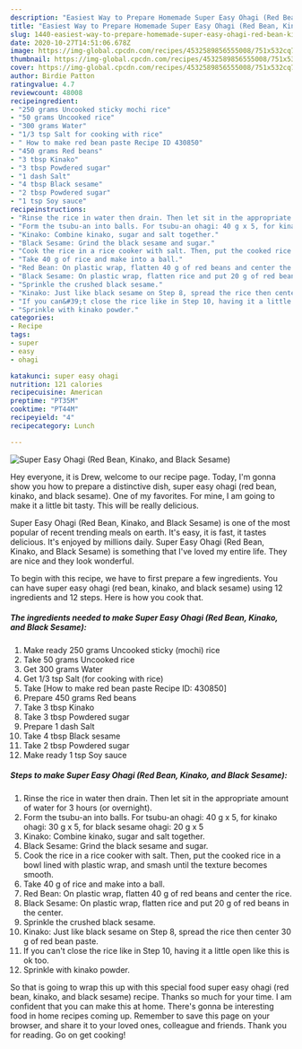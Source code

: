 ```yaml
---
description: "Easiest Way to Prepare Homemade Super Easy Ohagi (Red Bean, Kinako, and Black Sesame)"
title: "Easiest Way to Prepare Homemade Super Easy Ohagi (Red Bean, Kinako, and Black Sesame)"
slug: 1440-easiest-way-to-prepare-homemade-super-easy-ohagi-red-bean-kinako-and-black-sesame
date: 2020-10-27T14:51:06.678Z
image: https://img-global.cpcdn.com/recipes/4532589856555008/751x532cq70/super-easy-ohagi-red-bean-kinako-and-black-sesame-recipe-main-photo.jpg
thumbnail: https://img-global.cpcdn.com/recipes/4532589856555008/751x532cq70/super-easy-ohagi-red-bean-kinako-and-black-sesame-recipe-main-photo.jpg
cover: https://img-global.cpcdn.com/recipes/4532589856555008/751x532cq70/super-easy-ohagi-red-bean-kinako-and-black-sesame-recipe-main-photo.jpg
author: Birdie Patton
ratingvalue: 4.7
reviewcount: 48008
recipeingredient:
- "250 grams Uncooked sticky mochi rice"
- "50 grams Uncooked rice"
- "300 grams Water"
- "1/3 tsp Salt for cooking with rice"
- " How to make red bean paste Recipe ID 430850"
- "450 grams Red beans"
- "3 tbsp Kinako"
- "3 tbsp Powdered sugar"
- "1 dash Salt"
- "4 tbsp Black sesame"
- "2 tbsp Powdered sugar"
- "1 tsp Soy sauce"
recipeinstructions:
- "Rinse the rice in water then drain. Then let sit in the appropriate amount of water for 3 hours (or overnight)."
- "Form the tsubu-an into balls. For tsubu-an ohagi: 40 g x 5, for kinako ohagi: 30 g x 5, for black sesame ohagi:  20 g x 5"
- "Kinako: Combine kinako, sugar and salt together."
- "Black Sesame: Grind the black sesame and sugar."
- "Cook the rice in a rice cooker with salt. Then, put the cooked rice in a bowl lined with plastic wrap, and smash until the texture becomes smooth."
- "Take 40 g of rice and make into a ball."
- "Red Bean: On plastic wrap, flatten 40 g of red beans and center the rice."
- "Black Sesame: On plastic wrap, flatten rice and put 20 g of red beans in the center."
- "Sprinkle the crushed black sesame."
- "Kinako: Just like black sesame on Step 8, spread the rice then center 30 g of red bean paste."
- "If you can&#39;t close the rice like in Step 10, having it a little open like this is ok too."
- "Sprinkle with kinako powder."
categories:
- Recipe
tags:
- super
- easy
- ohagi

katakunci: super easy ohagi 
nutrition: 121 calories
recipecuisine: American
preptime: "PT35M"
cooktime: "PT44M"
recipeyield: "4"
recipecategory: Lunch

---
```



![Super Easy Ohagi (Red Bean, Kinako, and Black Sesame)](https://img-global.cpcdn.com/recipes/4532589856555008/751x532cq70/super-easy-ohagi-red-bean-kinako-and-black-sesame-recipe-main-photo.jpg)

Hey everyone, it is Drew, welcome to our recipe page. Today, I'm gonna show you how to prepare a distinctive dish, super easy ohagi (red bean, kinako, and black sesame). One of my favorites. For mine, I am going to make it a little bit tasty. This will be really delicious.



Super Easy Ohagi (Red Bean, Kinako, and Black Sesame) is one of the most popular of recent trending meals on earth. It's easy, it is fast, it tastes delicious. It's enjoyed by millions daily. Super Easy Ohagi (Red Bean, Kinako, and Black Sesame) is something that I've loved my entire life. They are nice and they look wonderful.


To begin with this recipe, we have to first prepare a few ingredients. You can have super easy ohagi (red bean, kinako, and black sesame) using 12 ingredients and 12 steps. Here is how you cook that.

<!--inarticleads1-->

##### The ingredients needed to make Super Easy Ohagi (Red Bean, Kinako, and Black Sesame):

1. Make ready 250 grams Uncooked sticky (mochi) rice
1. Take 50 grams Uncooked rice
1. Get 300 grams Water
1. Get 1/3 tsp Salt (for cooking with rice)
1. Take  [How to make red bean paste Recipe ID: 430850]
1. Prepare 450 grams Red beans
1. Take 3 tbsp Kinako
1. Take 3 tbsp Powdered sugar
1. Prepare 1 dash Salt
1. Take 4 tbsp Black sesame
1. Take 2 tbsp Powdered sugar
1. Make ready 1 tsp Soy sauce




<!--inarticleads2-->

##### Steps to make Super Easy Ohagi (Red Bean, Kinako, and Black Sesame):

1. Rinse the rice in water then drain. Then let sit in the appropriate amount of water for 3 hours (or overnight).
1. Form the tsubu-an into balls. For tsubu-an ohagi: 40 g x 5, for kinako ohagi: 30 g x 5, for black sesame ohagi:  20 g x 5
1. Kinako: Combine kinako, sugar and salt together.
1. Black Sesame: Grind the black sesame and sugar.
1. Cook the rice in a rice cooker with salt. Then, put the cooked rice in a bowl lined with plastic wrap, and smash until the texture becomes smooth.
1. Take 40 g of rice and make into a ball.
1. Red Bean: On plastic wrap, flatten 40 g of red beans and center the rice.
1. Black Sesame: On plastic wrap, flatten rice and put 20 g of red beans in the center.
1. Sprinkle the crushed black sesame.
1. Kinako: Just like black sesame on Step 8, spread the rice then center 30 g of red bean paste.
1. If you can&#39;t close the rice like in Step 10, having it a little open like this is ok too.
1. Sprinkle with kinako powder.




So that is going to wrap this up with this special food super easy ohagi (red bean, kinako, and black sesame) recipe. Thanks so much for your time. I am confident that you can make this at home. There's gonna be interesting food in home recipes coming up. Remember to save this page on your browser, and share it to your loved ones, colleague and friends. Thank you for reading. Go on get cooking!
